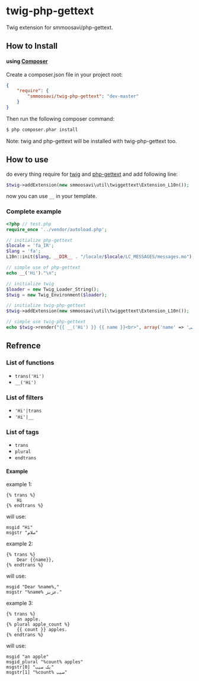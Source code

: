 twig-php-gettext
================

Twig extension for smmoosavi/php-gettext.

## How to Install

#### using [Composer](http://getcomposer.org/)

Create a composer.json file in your project root:

```json
{
    "require": {
        "smmoosavi/twig-php-gettext": "dev-master"
    }
}
```

Then run the following composer command:

```bash
$ php composer.phar install
```
Note: twig and php-gettext will be installed with twig-php-gettext too.

## How to use

do every thing require for [twig](http://twig.sensiolabs.org/doc/intro.html) and [php-gettext](https://github.com/smmoosavi/php-gettext) and add following line:

```php
$twig->addExtension(new smmoosavi\util\twiggettext\Extension_L10n());
```

now you can use `__` in your template.
### Complete example

```php
<?php // test.php
require_once '../vendor/autoload.php';

// initialize php-gettext
$locale = 'fa_IR';
$lang = 'fa';
L10n::init($lang, __DIR__ . "/locale/$locale/LC_MESSAGES/messages.mo");

// simple use of php-gettext
echo __('Hi')."\n";

// initialize twig
$loader = new Twig_Loader_String();
$twig = new Twig_Environment($loader);

// initialize twig-php-gettext
$twig->addExtension(new smmoosavi\util\twiggettext\Extension_L10n());

// simple use twig-php-gettext
echo $twig->render("{{ __('Hi') }} {{ name }}<br>", array('name' => 'علی'));
```
## Refrence

### List of functions

* `trans('Hi')`
* `__('Hi')`

### List of filters

* `'Hi'|trans`
* `'Hi'|__`

### List of tags

* `trans`
* `plural`
* `endtrans`

#### Example
example 1:

```
{% trans %}
    Hi
{% endtrans %}
```
will use:
```
msgid "Hi"
msgstr "سلام"
```


example 2:

```
{% trans %}
    Dear {{name}},
{% endtrans %}
```

will use:
```
msgid "Dear %name%,"
msgstr "%name% عزیز،"
```
example 3:

```
{% trans %}
    an apple.
{% plural apple_count %}
    {{ count }} apples.
{% endtrans %}
```
will use:
```
msgid "an apple"
msgid_plural "%count% apples"
msgstr[0] "یک سیب"
msgstr[1] "%count% سیب"
```
